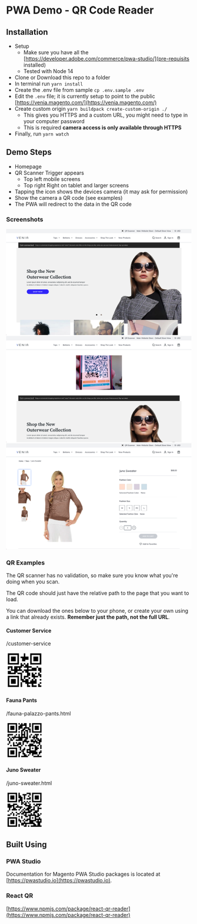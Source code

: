 # PWA Demo - QR Code Reader

## Installation

-   Setup
    -   Make sure you have all the [https://developer.adobe.com/commerce/pwa-studio/](pre-requisits installed)
    -   Tested with Node 14
-   Clone or Download this repo to a folder
-   In terminal run `yarn install`
-   Create the .env file from sample `cp .env.sample .env`
-   Edit the `.env` file; it is currently setup to point to the public [https://venia.magento.com/](https://venia.magento.com/)
-   Create custom origin `yarn buildpack create-custom-origin ./`
    -   This gives you HTTPS and a custom URL, you might need to type in your computer password
    -   This is required **camera access is only available through HTTPS**
-   Finally, run `yarn watch`

## Demo Steps

-   Homepage
-   QR Scanner Trigger appears
    -   Top left mobile screens
    -   Top right Right on tablet and larger screens
-   Tapping the icon shows the devices camera (it may ask for permission)
-   Show the camera a QR code (see examples)
-   The PWA will redirect to the data in the QR code

### Screenshots

![Homepage Screenshot](docs/images/Homepage-Screenshot.png?raw=true 'Homepage')
![QR Scanner](docs/images/QR-Scan.png?raw=true 'QR Scanner')
![Product Page Redirect](docs/images/Product-Page.png?raw=true 'Product Page Redirect')

### QR Examples

The QR scanner has no validation, so make sure you know what you're doing when you scan.

The QR code should just have the relative path to the page that you want to load.

You can download the ones below to your phone, or create your own using a link that already exists. **Remember just the path, not the full URL**.

#### Customer Service

/customer-service

<img src="docs/examples/Customer-Service.png?raw=true" width="100" height="100" />

#### Fauna Pants

/fauna-palazzo-pants.html

<img src="docs/examples/Fauna-Pants.png?raw=true" width="100" height="100" />

#### Juno Sweater

/juno-sweater.html

<img src="docs/examples/Juno-Sweater.png?raw=true" width="100" height="100" />

## Built Using

### PWA Studio

Documentation for Magento PWA Studio packages is located at [https://pwastudio.io](https://pwastudio.io).

### React QR

[https://www.npmjs.com/package/react-qr-reader](https://www.npmjs.com/package/react-qr-reader)
